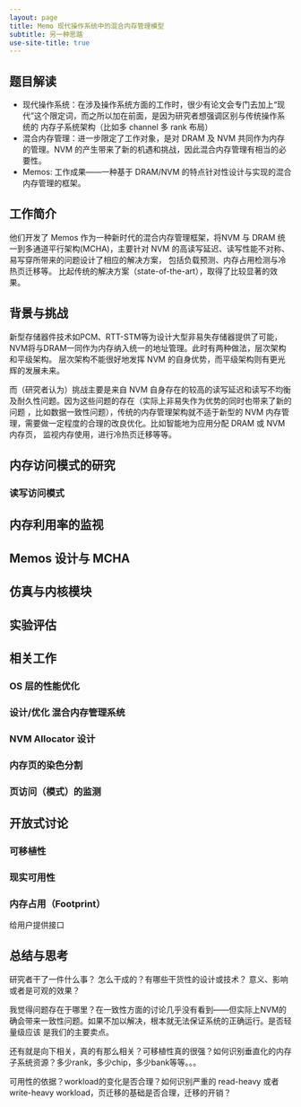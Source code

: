 ```yaml
---
layout: page
title: Memo 现代操作系统中的混合内存管理模型
subtitle: 另一种思路
use-site-title: true
---
```


## 题目解读
- 现代操作系统：在涉及操作系统方面的工作时，很少有论文会专门去加上“现代”这个限定词，而之所以加在前面，是因为研究者想强调区别与传统操作系统的
内存子系统架构（比如多 channel 多 rank 布局）
- 混合内存管理：进一步限定了工作对象，是对 DRAM 及 NVM 共同作为内存的管理。NVM 的产生带来了新的机遇和挑战，因此混合内存管理有相当的必要性。
- Memos: 工作成果——一种基于 DRAM/NVM 的特点针对性设计与实现的混合内存管理的框架。

## 工作简介

他们开发了 Memos 作为一种新时代的混合内存管理框架，将NVM 与 DRAM 统一到多通道平行架构(MCHA)，主要针对 NVM 的高读写延迟、读写性能不对称、易写穿所带来的问题设计了相应的解决方案，
包括负载预测、内存占用检测与冷热页迁移等。
比起传统的解决方案（state-of-the-art），取得了比较显著的效果。

## 背景与挑战

新型存储器件技术如PCM、RTT-STM等为设计大型非易失存储器提供了可能，NVM将与DRAM一同作为内存纳入统一的地址管理。此时有两种做法，层次架构和平级架构。
层次架构不能很好地发挥 NVM 的自身优势，而平级架构则有更光辉的发展未来。

而（研究者认为）挑战主要是来自 NVM 自身存在的较高的读写延迟和读写不均衡及耐久性问题。因为这些问题的存在（实际上非易失作为优势的同时也带来了新的问题
，比如数据一致性问题），传统的内存管理架构就不适于新型的 NVM 内存管理，需要做一定程度的合理的改良优化。比如智能地为应用分配 DRAM 或 NVM 内存页，
监视内存使用，进行冷热页迁移等等。

## 内存访问模式的研究

### 读写访问模式

### 

## 内存利用率的监视

## Memos 设计与 MCHA

## 仿真与内核模块

## 实验评估

## 相关工作

### OS 层的性能优化

### 设计/优化 混合内存管理系统

### NVM Allocator 设计

### 内存页的染色分割

### 页访问（模式）的监测

## 开放式讨论

### 可移植性

### 现实可用性

### 内存占用（Footprint）

给用户提供接口

## 总结与思考

研究者干了一件什么事？
怎么干成的？有哪些干货性的设计或技术？
意义、影响或者是可观的效果？

我觉得问题存在于哪里？在一致性方面的讨论几乎没有看到——但实际上NVM的确会带来一致性问题。如果不加以解决，根本就无法保证系统的正确运行。是否轻量级应该
是我们的主要卖点。

还有就是向下相关，真的有那么相关？可移植性真的很强？如何识别垂直化的内存子系统资源？多少rank，多少chip，多少bank等等。。。

可用性的依据？workload的变化是否合理？如何识别严重的 read-heavy 或者 write-heavy workload，页迁移的基础是否合理，迁移的开销？

